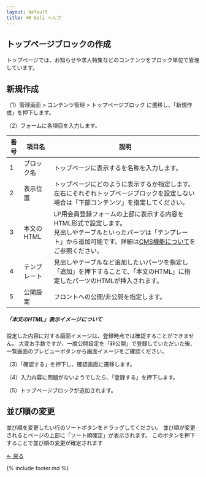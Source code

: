 ```yaml
---
layout: default
title: HR Deli ヘルプ
---
```

## トップページブロックの作成
トップページでは、お知らせや求人特集などのコンテンツをブロック単位で管理しています。
<!-- 画像-->

## 新規作成

（1）管理画面 > コンテンツ管理 > トップページブロック に遷移し、「新規作成」を押下します。
<!-- 画像-->

（2）フォームに各項目を入力します。
<!-- 画像-->

番号 | 項目名 | 説明
------------- | ------------- | ------------- |  
1 | ブロック名 | トップページに表示するを名称を入力します。
2 | 表示位置 | トップページにどのように表示するか指定します。<br>左右にそれぞれトップページブロックを設定しない場合は「下部コンテンツ」を指定してください。
3 | 本文のHTML | LP用会員登録フォームの上部に表示する内容をHTML形式で設定します。<br>見出しやテーブルといったパーツは「テンプレート」から追加可能です。詳細は[CMS機能について](https://github.com/e2info/hrdeli-docs/manual/cms_images.md)をご参照ください。
4 | テンプレート | 見出しやテーブルなど追加したいパーツを指定し「追加」を押下することで、「本文のHTML」に指定したパーツのHTMLが挿入されます。
5 | 公開設定 | フロントへの公開/非公開を指定します。

##### 「本文のHTML」表示イメージについて
設定した内容に対する画面イメージは、登録時点では確認することができません。
大変お手数ですが、一度公開設定を「非公開」で登録していただいた後、一覧画面のプレビューボタンから画面イメージをご確認ください。
<!-- 画像-->

（3）「確認する」を押下し、確認画面に遷移します。
<!-- 画像-->

（4）入力内容に問題がないようでしたら、「登録する」を押下します。
<!-- 画像-->

（5）トップページブロックが追加されます。
<!-- 画像-->

## 並び順の変更
並び順を変更したい行のソートボタン<!-- 画像-->をドラッグしてください。
並び順が変更されるとページの上部に「ソート順確定」が表示されます。
このボタンを押下することで並び順の変更が確定されます
<!-- 画像-->


[← 戻る](https://e2info.github.io/hrdeli-docs/)

{% include footer.md %}